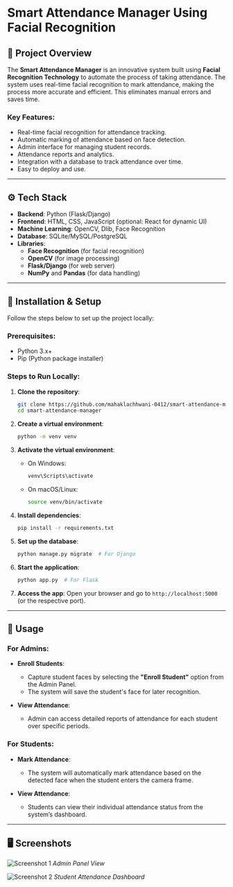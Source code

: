 # Smart Attendance Manager Using Facial Recognition

## 📖 **Project Overview**

The **Smart Attendance Manager** is an innovative system built using **Facial Recognition Technology** to automate the process of taking attendance. The system uses real-time facial recognition to mark attendance, making the process more accurate and efficient. This eliminates manual errors and saves time. 

### **Key Features:**
- Real-time facial recognition for attendance tracking.
- Automatic marking of attendance based on face detection.
- Admin interface for managing student records.
- Attendance reports and analytics.
- Integration with a database to track attendance over time.
- Easy to deploy and use.

---

## ⚙️ **Tech Stack**

- **Backend**: Python (Flask/Django)
- **Frontend**: HTML, CSS, JavaScript (optional: React for dynamic UI)
- **Machine Learning**: OpenCV, Dlib, Face Recognition
- **Database**: SQLite/MySQL/PostgreSQL
- **Libraries**:
  - **Face Recognition** (for facial recognition)
  - **OpenCV** (for image processing)
  - **Flask/Django** (for web server)
  - **NumPy** and **Pandas** (for data handling)

---

## 🔧 **Installation & Setup**

Follow the steps below to set up the project locally:

### Prerequisites:
- Python 3.x+
- Pip (Python package installer)

### Steps to Run Locally:

1. **Clone the repository**:
    ```bash
    git clone https://github.com/mahaklachhwani-0412/smart-attendance-manager.git
    cd smart-attendance-manager
    ```

2. **Create a virtual environment**:
    ```bash
    python -m venv venv
    ```

3. **Activate the virtual environment**:
    - On Windows:
      ```bash
      venv\Scripts\activate
      ```
    - On macOS/Linux:
      ```bash
      source venv/bin/activate
      ```

4. **Install dependencies**:
    ```bash
    pip install -r requirements.txt
    ```

5. **Set up the database**:
    ```bash
    python manage.py migrate  # For Django
    ```

6. **Start the application**:
    ```bash
    python app.py  # For Flask
    ```

7. **Access the app**:
    Open your browser and go to `http://localhost:5000` (or the respective port).

---

## 📸 **Usage**

### **For Admins**:
- **Enroll Students**: 
  - Capture student faces by selecting the **"Enroll Student"** option from the Admin Panel. 
  - The system will save the student's face for later recognition.

- **View Attendance**: 
  - Admin can access detailed reports of attendance for each student over specific periods.

### **For Students**:
- **Mark Attendance**: 
  - The system will automatically mark attendance based on the detected face when the student enters the camera frame.

- **View Attendance**: 
  - Students can view their individual attendance status from the system’s dashboard.

---


## 🖥️ **Screenshots**

![Screenshot 1](https://via.placeholder.com/600x400)
*Admin Panel View*

![Screenshot 2](https://via.placeholder.com/600x400)
*Student Attendance Dashboard*

